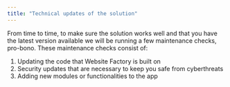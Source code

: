 ```yaml
---
title: "Technical updates of the solution"
---
```


From time to time, to make sure the solution works well and that you
have the latest version available we will be running a few maintenance
checks, pro-bono. These maintenance checks consist of:

1)  Updating the code that Website Factory is built on
2)  Security updates that are necessary to keep you safe from cyberthreats
3)  Adding new modules or functionalities to the app
